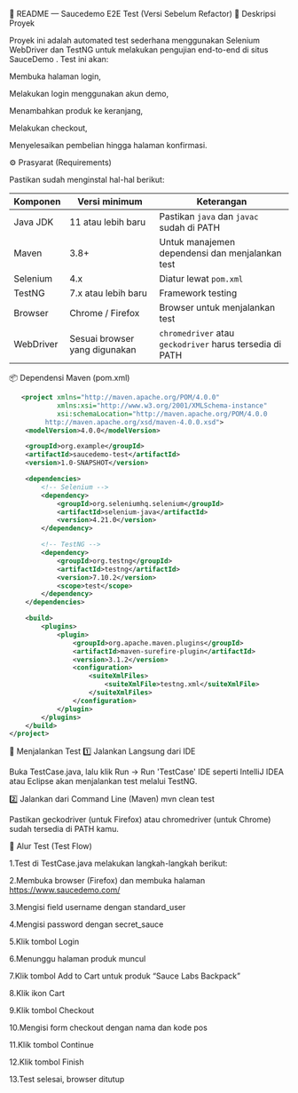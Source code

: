 📘 README — Saucedemo E2E Test (Versi Sebelum Refactor)
🧩 Deskripsi Proyek

Proyek ini adalah automated test sederhana menggunakan Selenium WebDriver dan TestNG untuk melakukan pengujian end-to-end di situs SauceDemo
.
Test ini akan:

Membuka halaman login,

Melakukan login menggunakan akun demo,

Menambahkan produk ke keranjang,

Melakukan checkout,

Menyelesaikan pembelian hingga halaman konfirmasi.

⚙️ Prasyarat (Requirements)

Pastikan sudah menginstal hal-hal berikut:

| Komponen  | Versi minimum                 | Keterangan                                               |
| --------- | ----------------------------- | -------------------------------------------------------- |
| Java JDK  | 11 atau lebih baru            | Pastikan `java` dan `javac` sudah di PATH                |
| Maven     | 3.8+                          | Untuk manajemen dependensi dan menjalankan test          |
| Selenium  | 4.x                           | Diatur lewat `pom.xml`                                   |
| TestNG    | 7.x atau lebih baru           | Framework testing                                        |
| Browser   | Chrome / Firefox              | Browser untuk menjalankan test                           |
| WebDriver | Sesuai browser yang digunakan | `chromedriver` atau `geckodriver` harus tersedia di PATH |

📦 Dependensi Maven (pom.xml)

```xml
   <project xmlns="http://maven.apache.org/POM/4.0.0"
            xmlns:xsi="http://www.w3.org/2001/XMLSchema-instance"
            xsi:schemaLocation="http://maven.apache.org/POM/4.0.0 
         http://maven.apache.org/xsd/maven-4.0.0.xsd">
    <modelVersion>4.0.0</modelVersion>

    <groupId>org.example</groupId>
    <artifactId>saucedemo-test</artifactId>
    <version>1.0-SNAPSHOT</version>

    <dependencies>
        <!-- Selenium -->
        <dependency>
            <groupId>org.seleniumhq.selenium</groupId>
            <artifactId>selenium-java</artifactId>
            <version>4.21.0</version>
        </dependency>

        <!-- TestNG -->
        <dependency>
            <groupId>org.testng</groupId>
            <artifactId>testng</artifactId>
            <version>7.10.2</version>
            <scope>test</scope>
        </dependency>
    </dependencies>

    <build>
        <plugins>
            <plugin>
                <groupId>org.apache.maven.plugins</groupId>
                <artifactId>maven-surefire-plugin</artifactId>
                <version>3.1.2</version>
                <configuration>
                    <suiteXmlFiles>
                        <suiteXmlFile>testng.xml</suiteXmlFile>
                    </suiteXmlFiles>
                </configuration>
            </plugin>
        </plugins>
    </build>
</project>

   ```

🚀 Menjalankan Test
1️⃣ Jalankan Langsung dari IDE

Buka TestCase.java, lalu klik Run → Run 'TestCase'
IDE seperti IntelliJ IDEA atau Eclipse akan menjalankan test melalui TestNG.

2️⃣ Jalankan dari Command Line (Maven)
mvn clean test


Pastikan geckodriver (untuk Firefox) atau chromedriver (untuk Chrome) sudah tersedia di PATH kamu.

🧪 Alur Test (Test Flow)

1.Test di TestCase.java melakukan langkah-langkah berikut:

2.Membuka browser (Firefox) dan membuka halaman https://www.saucedemo.com/

3.Mengisi field username dengan standard_user

4.Mengisi password dengan secret_sauce

5.Klik tombol Login

6.Menunggu halaman produk muncul

7.Klik tombol Add to Cart untuk produk “Sauce Labs Backpack”

8.Klik ikon Cart

9.Klik tombol Checkout

10.Mengisi form checkout dengan nama dan kode pos

11.Klik tombol Continue

12.Klik tombol Finish

13.Test selesai, browser ditutup